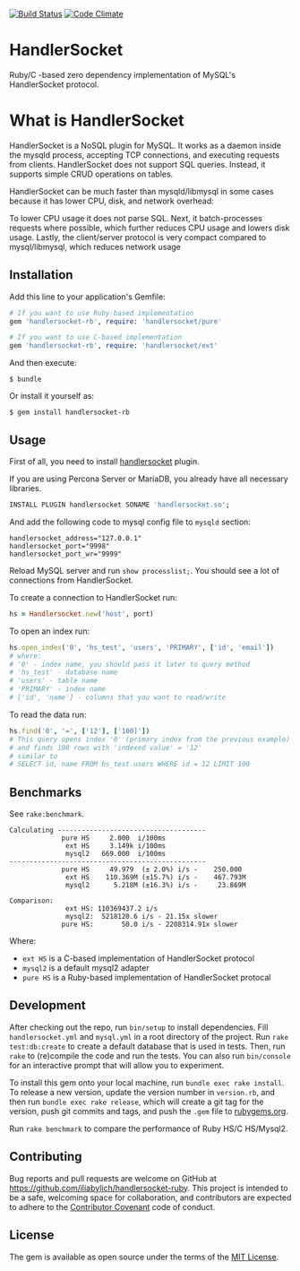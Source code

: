[![Build Status](https://travis-ci.org/iliabylich/handlersocket-ruby.svg?branch=master)](https://travis-ci.org/iliabylich/handlersocket-ruby)
[![Code Climate](https://codeclimate.com/github/iliabylich/handlersocket-ruby/badges/gpa.svg)](https://codeclimate.com/github/iliabylich/handlersocket-ruby)

# HandlerSocket

Ruby/C -based zero dependency implementation of MySQL's HandlerSocket protocol.

# What is HandlerSocket

HandlerSocket is a NoSQL plugin for MySQL. It works as a daemon inside the mysqld process, accepting TCP connections, and executing requests from clients. HandlerSocket does not support SQL queries. Instead, it supports simple CRUD operations on tables.

HandlerSocket can be much faster than mysqld/libmysql in some cases because it has lower CPU, disk, and network overhead:

To lower CPU usage it does not parse SQL.
Next, it batch-processes requests where possible, which further reduces CPU usage and lowers disk usage.
Lastly, the client/server protocol is very compact compared to mysql/libmysql, which reduces network usage

## Installation

Add this line to your application's Gemfile:

```ruby
# If you want to use Ruby-based implementation
gem 'handlersocket-rb', require: 'handlersocket/pure'

# If you want to use C-based implementation
gem 'handlersocket-rb', require: 'handlersocket/ext'
```

And then execute:

    $ bundle

Or install it yourself as:

    $ gem install handlersocket-rb

## Usage

First of all, you need to install [handlersocket](http://yoshinorimatsunobu.blogspot.com.by/2010/10/using-mysql-as-nosql-story-for.html) plugin.

If you are using Percona Server or MariaDB, you already have all necessary libraries.

``` sql
INSTALL PLUGIN handlersocket SONAME 'handlersocket.so';
```

And add the following code to mysql config file to `mysqld` section:
```
handlersocket_address="127.0.0.1"
handlersocket_port="9998"
handlersocket_port_wr="9999"
```

Reload MySQL server and run `show processlist;`. You should see a lot of connections from HandlerSocket.

To create a connection to HandlerSocket run:
``` ruby
hs = Handlersocket.new('host', port)
```

To open an index run:
``` ruby
hs.open_index('0', 'hs_test', 'users', 'PRIMARY', ['id', 'email'])
# where:
# '0' - index name, you should pass it later to query method
# 'hs_test' - database name
# 'users' - table name
# 'PRIMARY' - index name
# ['id', 'name'] - columns that you want to read/write
```

To read the data run:
``` ruby
hs.find('0', '=', ['12'], ['100]'])
# This query opens index '0' (primary index from the previous example)
# and finds 100 rows with 'indexed value' = '12'
# similar to
# SELECT id, name FROM hs_test.users WHERE id = 12 LIMIT 100
```

## Benchmarks

See `rake:benchmark`.

```
Calculating -------------------------------------
             pure HS     2.000  i/100ms
              ext HS     3.149k i/100ms
              mysql2   669.000  i/100ms
-------------------------------------------------
             pure HS     49.979  (± 2.0%) i/s -    250.000
              ext HS    110.369M (±15.7%) i/s -    467.793M
              mysql2      5.218M (±16.3%) i/s -     23.869M

Comparison:
              ext HS: 110369437.2 i/s
              mysql2:  5218120.6 i/s - 21.15x slower
             pure HS:       50.0 i/s - 2208314.91x slower
```

Where:
+ `ext HS` is a C-based implementation of HandlerSocket protocol
+ `mysql2` is a default mysql2 adapter
+ `pure HS` is a Ruby-based implementation of HandlerSocket protocal

## Development

After checking out the repo, run `bin/setup` to install dependencies.
Fill `handlersocket.yml` and `mysql.yml` in a root directory of the project.
Run `rake test:db:create` to create a default database that is used in tests.
Then, run `rake` to (re)compile the code and run the tests.
You can also run `bin/console` for an interactive prompt that will allow you to experiment.

To install this gem onto your local machine, run `bundle exec rake install`.
To release a new version, update the version number in `version.rb`,
and then run `bundle exec rake release`,
which will create a git tag for the version,
push git commits and tags,
and push the `.gem` file to [rubygems.org](https://rubygems.org).

Run `rake benchmark` to compare the performance of Ruby HS/C HS/Mysql2.

## Contributing

Bug reports and pull requests are welcome on GitHub at https://github.com/iliabylich/handlersocket-ruby.
This project is intended to be a safe, welcoming space for collaboration,
and contributors are expected to adhere to the [Contributor Covenant](contributor-covenant.org) code of conduct.


## License

The gem is available as open source under the terms of the [MIT License](http://opensource.org/licenses/MIT).

